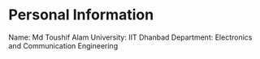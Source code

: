 # Personal Information
Name: Md Toushif Alam
University: IIT Dhanbad
Department: Electronics and Communication Engineering
